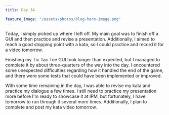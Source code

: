 ```yaml
---
title: Day 34

feature_image: "/assets/photos/blog-hero-image.png"
---
```


Today, I simply picked up where I left off. My main goal was to finish off a GUI and then practice and
revise a presentation. Additionally, I aimed to reach a good stopping point with a kata, so I could
practice and record it for a video tomorrow.

Finishing my Tic Tac Toe GUI took longer than expected, but I managed to complete it by about
three-quarters of the way into the day. I encountered some unexpected difficulties regarding how
it handled the end of the game, and there were some tests that could have been implemented or improved.

With some time remaining in the day, I was able to revise my kata and practice my dialogue a few times.
I still need to practice my presentation more before I'm ready to showcase it at IPM, but fortunately,
I have tomorrow to run through it several more times. Additionally, I plan to complete and post my kata
video tomorrow.
